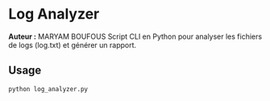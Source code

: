 # Log Analyzer
**Auteur :** MARYAM BOUFOUS
Script CLI en Python pour analyser les fichiers de logs (log.txt) et générer un rapport.

## Usage
```bash
python log_analyzer.py
